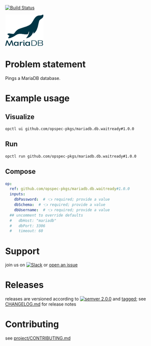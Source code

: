 [![Build Status](https://github.com/opspec-pkgs/mariadb.db.waitready/workflows/build/badge.svg?branch=main)](https://github.com/opspec-pkgs/mariadb.db.waitready/actions?query=workflow%3Abuild+branch%3Amain)

<img src="icon.svg" alt="icon" height="100px">

# Problem statement

Pings a MariaDB database.

# Example usage

## Visualize

```shell
opctl ui github.com/opspec-pkgs/mariadb.db.waitready#1.0.0
```

## Run

```
opctl run github.com/opspec-pkgs/mariadb.db.waitready#1.0.0
```

## Compose

```yaml
op:
  ref: github.com/opspec-pkgs/mariadb.db.waitready#1.0.0
  inputs:
    dbPassword:  # 👈 required; provide a value
    dbSchema:  # 👈 required; provide a value
    dbUsername:  # 👈 required; provide a value
  ## uncomment to override defaults
  #   dbHost: "mariadb"
  #   dbPort: 3306
  #   timeout: 60
```

# Support

join us on
[![Slack](https://img.shields.io/badge/slack-opctl-E01563.svg)](https://join.slack.com/t/opctl/shared_invite/zt-51zodvjn-Ul_UXfkhqYLWZPQTvNPp5w)
or
[open an issue](https://github.com/opspec-pkgs/mariadb.db.waitready/issues)

# Releases

releases are versioned according to
[![semver 2.0.0](https://img.shields.io/badge/semver-2.0.0-brightgreen.svg)](http://semver.org/spec/v2.0.0.html)
and [tagged](https://git-scm.com/book/en/v2/Git-Basics-Tagging); see
[CHANGELOG.md](CHANGELOG.md) for release notes

# Contributing

see
[project/CONTRIBUTING.md](https://github.com/opspec-pkgs/project/blob/main/CONTRIBUTING.md)
